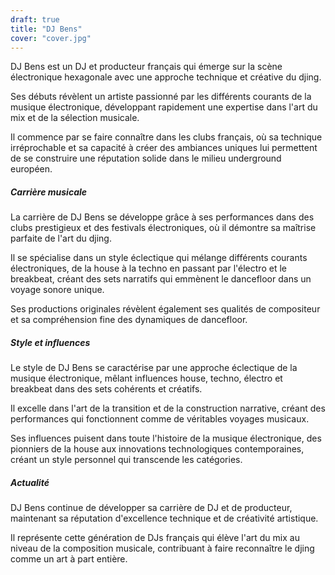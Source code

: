 ```yaml
---
draft: true
title: "DJ Bens"
cover: "cover.jpg"
---
```


DJ Bens est un DJ et producteur français qui émerge sur la scène électronique hexagonale avec une approche technique et
créative du djing.

Ses débuts révèlent un artiste passionné par les différents courants de la musique électronique, développant rapidement
une expertise dans l'art du mix et de la sélection musicale.

Il commence par se faire connaître dans les clubs français, où sa technique irréprochable et sa capacité à créer des
ambiances uniques lui permettent de se construire une réputation solide dans le milieu underground européen.


##### Carrière musicale

La carrière de DJ Bens se développe grâce à ses performances dans des clubs prestigieux et des festivals électroniques,
où il démontre sa maîtrise parfaite de l'art du djing.

Il se spécialise dans un style éclectique qui mélange différents courants électroniques, de la house à la techno en
passant par l'électro et le breakbeat, créant des sets narratifs qui emmènent le dancefloor dans un voyage sonore
unique.

Ses productions originales révèlent également ses qualités de compositeur et sa compréhension fine des dynamiques de
dancefloor.


##### Style et influences

Le style de DJ Bens se caractérise par une approche éclectique de la musique électronique, mêlant influences house,
techno, électro et breakbeat dans des sets cohérents et créatifs.

Il excelle dans l'art de la transition et de la construction narrative, créant des performances qui fonctionnent comme
de véritables voyages musicaux.

Ses influences puisent dans toute l'histoire de la musique électronique, des pionniers de la house aux innovations
technologiques contemporaines, créant un style personnel qui transcende les catégories.


##### Actualité

DJ Bens continue de développer sa carrière de DJ et de producteur, maintenant sa réputation d'excellence technique et de
créativité artistique.

Il représente cette génération de DJs français qui élève l'art du mix au niveau de la composition musicale, contribuant
à faire reconnaître le djing comme un art à part entière.
